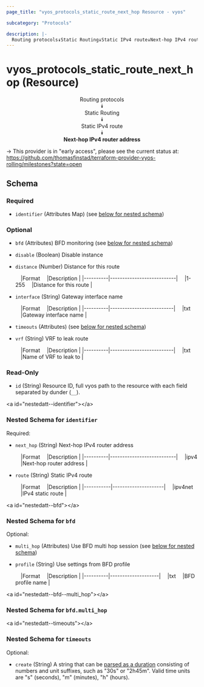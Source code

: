 ```yaml
---
page_title: "vyos_protocols_static_route_next_hop Resource - vyos"

subcategory: "Protocols"

description: |- 
  Routing protocols⯯Static Routing⯯Static IPv4 route⯯Next-hop IPv4 router address
---
```


# vyos_protocols_static_route_next_hop (Resource)
<center>

Routing protocols  
⯯  
Static Routing  
⯯  
Static IPv4 route  
⯯  
**Next-hop IPv4 router address**


</center>

-> This provider is in "early access", please see the current status at: https://github.com/thomasfinstad/terraform-provider-vyos-rolling/milestones?state=open

## Schema

### Required

- `identifier` (Attributes Map) (see [below for nested schema](#nestedatt--identifier))

### Optional

- `bfd` (Attributes) BFD monitoring (see [below for nested schema](#nestedatt--bfd))
- `disable` (Boolean) Disable instance
- `distance` (Number) Distance for this route

    &emsp;|Format  &emsp;|Description              |
    |----------|---------------------------|
    &emsp;|1-255   &emsp;|Distance for this route  |
- `interface` (String) Gateway interface name

    &emsp;|Format  &emsp;|Description             |
    |----------|--------------------------|
    &emsp;|txt     &emsp;|Gateway interface name  |
- `timeouts` (Attributes) (see [below for nested schema](#nestedatt--timeouts))
- `vrf` (String) VRF to leak route

    &emsp;|Format  &emsp;|Description             |
    |----------|--------------------------|
    &emsp;|txt     &emsp;|Name of VRF to leak to  |

### Read-Only

- `id` (String) Resource ID, full vyos path to the resource with each field separated by dunder (`__`).

&lt;a id=&#34;nestedatt--identifier&#34;&gt;&lt;/a&gt;
### Nested Schema for `identifier`

Required:

- `next_hop` (String) Next-hop IPv4 router address

    &emsp;|Format  &emsp;|Description              |
    |----------|---------------------------|
    &emsp;|ipv4    &emsp;|Next-hop router address  |
- `route` (String) Static IPv4 route

    &emsp;|Format   &emsp;|Description        |
    |-----------|---------------------|
    &emsp;|ipv4net  &emsp;|IPv4 static route  |


&lt;a id=&#34;nestedatt--bfd&#34;&gt;&lt;/a&gt;
### Nested Schema for `bfd`

Optional:

- `multi_hop` (Attributes) Use BFD multi hop session (see [below for nested schema](#nestedatt--bfd--multi_hop))
- `profile` (String) Use settings from BFD profile

    &emsp;|Format  &emsp;|Description       |
    |----------|--------------------|
    &emsp;|txt     &emsp;|BFD profile name  |

&lt;a id=&#34;nestedatt--bfd--multi_hop&#34;&gt;&lt;/a&gt;
### Nested Schema for `bfd.multi_hop`



&lt;a id=&#34;nestedatt--timeouts&#34;&gt;&lt;/a&gt;
### Nested Schema for `timeouts`

Optional:

- `create` (String) A string that can be [parsed as a duration](https://pkg.go.dev/time#ParseDuration) consisting of numbers and unit suffixes, such as &#34;30s&#34; or &#34;2h45m&#34;. Valid time units are &#34;s&#34; (seconds), &#34;m&#34; (minutes), &#34;h&#34; (hours).  
